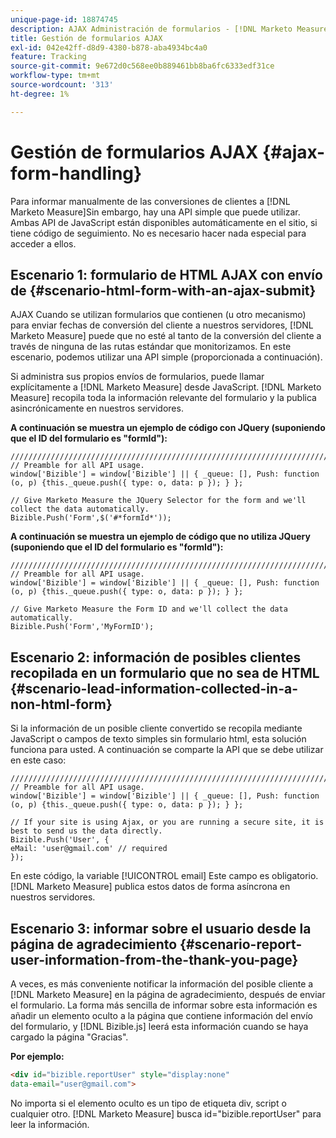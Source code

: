 ```yaml
---
unique-page-id: 18874745
description: AJAX Administración de formularios - [!DNL Marketo Measure]
title: Gestión de formularios AJAX
exl-id: 042e42ff-d8d9-4380-b878-aba4934bc4a0
feature: Tracking
source-git-commit: 9e672d0c568ee0b889461bb8ba6fc6333edf31ce
workflow-type: tm+mt
source-wordcount: '313'
ht-degree: 1%

---
```


# Gestión de formularios AJAX {#ajax-form-handling}

Para informar manualmente de las conversiones de clientes a [!DNL Marketo Measure]Sin embargo, hay una API simple que puede utilizar. Ambas API de JavaScript están disponibles automáticamente en el sitio, si tiene código de seguimiento. No es necesario hacer nada especial para acceder a ellos.

## Escenario 1: formulario de HTML AJAX con envío de {#scenario-html-form-with-an-ajax-submit}

AJAX Cuando se utilizan formularios que contienen (u otro mecanismo) para enviar fechas de conversión del cliente a nuestros servidores, [!DNL Marketo Measure] puede que no esté al tanto de la conversión del cliente a través de ninguna de las rutas estándar que monitorizamos. En este escenario, podemos utilizar una API simple (proporcionada a continuación).

Si administra sus propios envíos de formularios, puede llamar explícitamente a [!DNL Marketo Measure] desde JavaScript. [!DNL Marketo Measure] recopila toda la información relevante del formulario y la publica asincrónicamente en nuestros servidores.

**A continuación se muestra un ejemplo de código con JQuery (suponiendo que el ID del formulario es &quot;formId&quot;):**

```jquery
///////////////////////////////////////////////////////////////////////  
// Preamble for all API usage.  
window['Bizible'] = window['Bizible'] || { _queue: [], Push: function (o, p) {this._queue.push({ type: o, data: p }); } };  
  
// Give Marketo Measure the JQuery Selector for the form and we'll collect the data automatically.  
Bizible.Push('Form',$('#*formId*'));
```

**A continuación se muestra un ejemplo de código que no utiliza JQuery (suponiendo que el ID del formulario es &quot;formId&quot;):**

```jquery
///////////////////////////////////////////////////////////////////////  
// Preamble for all API usage.  
window['Bizible'] = window['Bizible'] || { _queue: [], Push: function (o, p) {this._queue.push({ type: o, data: p }); } };  
  
// Give Marketo Measure the Form ID and we'll collect the data automatically.
Bizible.Push('Form','MyFormID');
```

## Escenario 2: información de posibles clientes recopilada en un formulario que no sea de HTML {#scenario-lead-information-collected-in-a-non-html-form}

Si la información de un posible cliente convertido se recopila mediante JavaScript o campos de texto simples sin formulario html, esta solución funciona para usted. A continuación se comparte la API que se debe utilizar en este caso:

```jquery
///////////////////////////////////////////////////////////////////////  
// Preamble for all API usage.  
window['Bizible'] = window['Bizible'] || { _queue: [], Push: function (o, p) {this._queue.push({ type: o, data: p }); } };  
  
// If your site is using Ajax, or you are running a secure site, it is best to send us the data directly.  
Bizible.Push('User', {
eMail: 'user@gmail.com' // required  
});  
```

En este código, la variable [!UICONTROL email] Este campo es obligatorio. [!DNL Marketo Measure] publica estos datos de forma asíncrona en nuestros servidores.

## Escenario 3: informar sobre el usuario desde la página de agradecimiento {#scenario-report-user-information-from-the-thank-you-page}

A veces, es más conveniente notificar la información del posible cliente a [!DNL Marketo Measure] en la página de agradecimiento, después de enviar el formulario. La forma más sencilla de informar sobre esta información es añadir un elemento oculto a la página que contiene información del envío del formulario, y [!DNL Bizible.js] leerá esta información cuando se haya cargado la página &quot;Gracias&quot;.

**Por ejemplo:**

```html
<div id="bizible.reportUser" style="display:none"  
data-email="user@gmail.com">  
```

No importa si el elemento oculto es un tipo de etiqueta div, script o cualquier otro. [!DNL Marketo Measure] busca id=&quot;bizible.reportUser&quot; para leer la información.
